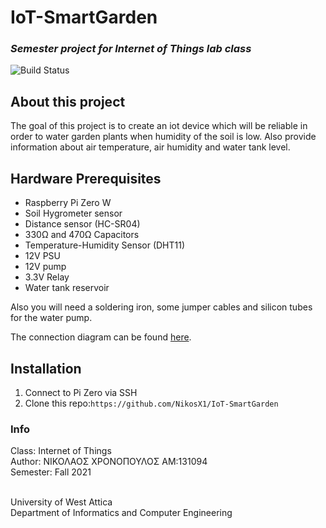 # IoT-SmartGarden
### _Semester project for Internet of Things lab class_

![Build Status](https://ci.appveyor.com/api/projects/status/%7B%7Bstatus_id%7D%7D)

## About this project
The goal of this project is to create an iot device which will be reliable in order to water garden plants when humidity of the soil is low.
Also provide information about air temperature, air humidity and water tank level.


## Hardware Prerequisites

- Raspberry Pi Zero W
- Soil Hygrometer sensor
- Distance sensor (HC-SR04)
- 330Ω and 470Ω Capacitors
- Temperature-Humidity Sensor (DHT11)
- 12V PSU
- 12V pump
- 3.3V Relay
- Water tank reservoir

Also you will need a soldering iron, some jumper cables and silicon tubes for the water pump.

The connection diagram can be found [here](https://raw.githubusercontent.com/NikosX1/IoT-SmartGarden/blob/main/diagrams/PI-DIAGRAM.pdf).


## Installation
1. Connect to Pi Zero via SSH
2. Clone this repo:`https://github.com/NikosX1/IoT-SmartGarden`

### Info
 
 Class: Internet of Things</br>
 Author: ΝΙΚΟΛΑΟΣ ΧΡΟΝΟΠΟΥΛΟΣ ΑΜ:131094</br>
 Semester: Fall 2021</br></br>
 
 University of West Attica</br>
 Department of Informatics and Computer Engineering
